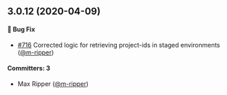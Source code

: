 ## 3.0.12 (2020-04-09)

#### :bug: Bug Fix
 * [#716](https://github.com/jovotech/jovo-framework/pull/716) Corrected logic for retrieving project-ids in staged environments  ([@m-ripper](https://github.com/m-ripper))  


#### Committers: 3
- Max Ripper ([@m-ripper](https://github.com/m-ripper))